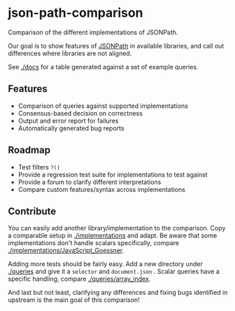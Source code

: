 # json-path-comparison
Comparison of the different implementations of JSONPath.

Our goal is to show features of [JSONPath](https://goessner.net/articles/JsonPath/)
in available libraries, and call out differences where libraries are not aligned.

See [./docs](./docs) for a table generated against a set of example queries.

## Features
- Comparison of queries against supported implementations
- Consensus-based decision on correctness
- Output and error report for failures
- Automatically generated bug reports

## Roadmap

- Test filters `?()`
- Provide a regression test suite for implementations to test against
- Provide a forum to clarify different interpretations
- Compare custom features/syntax across implementations

## Contribute

You can easily add another library/implementation to the comparison. Copy a comparable setup in [./implementations](./implementations) and adapt. Be aware that some implementations don't handle scalars specifically, compare [./implementations/JavaScript_Goessner](./implementations/JavaScript_Goessner).

Adding more tests should be fairly easy. Add a new directory under [./queries](./queries) and give it a `selector` and `document.json`
. Scalar queries have a specific handling, compare [./queries/array_index](./queries/array_index).

And last but not least, clarifying any differences and fixing bugs identified in upstream is the main goal of this comparison!
